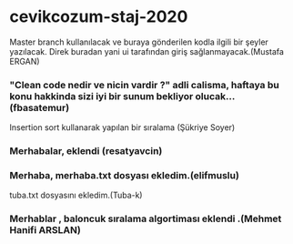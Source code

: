 # cevikcozum-staj-2020

Master branch kullanılacak ve buraya gönderilen kodla ilgili bir şeyler yazılacak. Direk buradan yani ui tarafından giriş sağlanmayacak.(Mustafa ERGAN)

### "Clean code nedir ve nicin vardir ?" adli calisma, haftaya bu konu hakkinda sizi iyi bir sunum bekliyor olucak... (fbasatemur)
Insertion sort kullanarak yapılan bir sıralama (Şükriye Soyer)


### Merhabalar, eklendi (resatyavcin)

### Merhaba, merhaba.txt dosyası ekledim.(elifmuslu)

tuba.txt dosyasını ekledim.(Tuba-k)
### Merhablar , baloncuk sıralama algortiması eklendi .(Mehmet Hanifi ARSLAN) 

